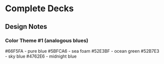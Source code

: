 # Complete Decks

## Design Notes

### Color Theme #1 (analogous blues)

#66F5FA - pure blue
#5BFCA6 - sea foam
#52E3BF - ocean green
#52B7E3 - sky blue
#4762E6 - midnight blue